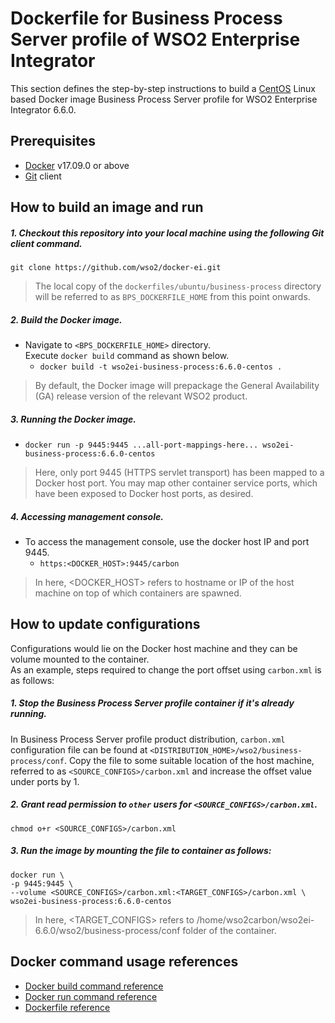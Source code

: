 # Dockerfile for Business Process Server profile of WSO2 Enterprise Integrator #

This section defines the step-by-step instructions to build a [CentOS](https://hub.docker.com/_/centos/) Linux based Docker image
Business Process Server profile for WSO2 Enterprise Integrator 6.6.0.

## Prerequisites

* [Docker](https://www.docker.com/get-docker) v17.09.0 or above
* [Git](https://git-scm.com/book/en/v2/Getting-Started-Installing-Git) client

## How to build an image and run

##### 1. Checkout this repository into your local machine using the following Git client command.

```
git clone https://github.com/wso2/docker-ei.git
```

>The local copy of the `dockerfiles/ubuntu/business-process` directory will be referred to as `BPS_DOCKERFILE_HOME` from this point onwards.

##### 2. Build the Docker image.

- Navigate to `<BPS_DOCKERFILE_HOME>` directory. <br>
  Execute `docker build` command as shown below.
    + `docker build -t wso2ei-business-process:6.6.0-centos .`

> By default, the Docker image will prepackage the General Availability (GA) release version of the relevant WSO2 product.

##### 3. Running the Docker image.

- `docker run -p 9445:9445 ...all-port-mappings-here... wso2ei-business-process:6.6.0-centos`

>Here, only port 9445 (HTTPS servlet transport) has been mapped to a Docker host port.
You may map other container service ports, which have been exposed to Docker host ports, as desired.

##### 4. Accessing management console.

- To access the management console, use the docker host IP and port 9445.
    + `https:<DOCKER_HOST>:9445/carbon`

>In here, <DOCKER_HOST> refers to hostname or IP of the host machine on top of which containers are spawned.

## How to update configurations

Configurations would lie on the Docker host machine and they can be volume mounted to the container. <br>
As an example, steps required to change the port offset using `carbon.xml` is as follows:

##### 1. Stop the Business Process Server profile container if it's already running.

In Business Process Server profile product distribution, `carbon.xml` configuration file can be found at `<DISTRIBUTION_HOME>/wso2/business-process/conf`.
Copy the file to some suitable location of the host machine, referred to as `<SOURCE_CONFIGS>/carbon.xml` and
increase the offset value under ports by 1.

##### 2. Grant read permission to `other` users for `<SOURCE_CONFIGS>/carbon.xml`.

```
chmod o+r <SOURCE_CONFIGS>/carbon.xml
```

##### 3. Run the image by mounting the file to container as follows:

```
docker run \
-p 9445:9445 \
--volume <SOURCE_CONFIGS>/carbon.xml:<TARGET_CONFIGS>/carbon.xml \
wso2ei-business-process:6.6.0-centos
```

>In here, <TARGET_CONFIGS> refers to /home/wso2carbon/wso2ei-6.6.0/wso2/business-process/conf folder of the container.

## Docker command usage references

* [Docker build command reference](https://docs.docker.com/engine/reference/commandline/build/)
* [Docker run command reference](https://docs.docker.com/engine/reference/run/)
* [Dockerfile reference](https://docs.docker.com/engine/reference/builder/)
